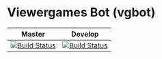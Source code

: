 # Viewergames Bot (vgbot)

| Master | Develop |
| --- | --- |
| [![Build Status](https://travis-ci.org/Hu3bl/vgbot.svg?branch=master)](https://travis-ci.org/Hu3bl/vgbot) | [![Build Status](https://travis-ci.org/Hu3bl/vgbot.svg?branch=develop)](https://travis-ci.org/Hu3bl/vgbot) |


